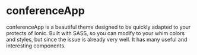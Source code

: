 # conferenceApp
conferenceApp is a beautiful theme designed to be quickly adapted to your protects of Ionic. Built with SASS, so you can modify to your whim colors and styles, but since the issue is already very well. It has many useful and interesting components.
